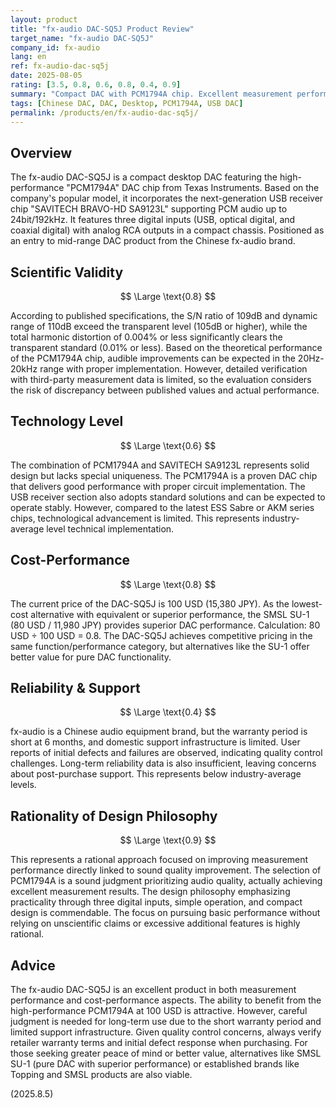 ```yaml
---
layout: product
title: "fx-audio DAC-SQ5J Product Review"
target_name: "fx-audio DAC-SQ5J"
company_id: fx-audio
lang: en
ref: fx-audio-dac-sq5j
date: 2025-08-05
rating: [3.5, 0.8, 0.6, 0.8, 0.4, 0.9]
summary: "Compact DAC with PCM1794A chip. Excellent measurement performance and cost-performance, but reliability and support concerns"
tags: [Chinese DAC, DAC, Desktop, PCM1794A, USB DAC]
permalink: /products/en/fx-audio-dac-sq5j/
---
```

## Overview

The fx-audio DAC-SQ5J is a compact desktop DAC featuring the high-performance "PCM1794A" DAC chip from Texas Instruments. Based on the company's popular model, it incorporates the next-generation USB receiver chip "SAVITECH BRAVO-HD SA9123L" supporting PCM audio up to 24bit/192kHz. It features three digital inputs (USB, optical digital, and coaxial digital) with analog RCA outputs in a compact chassis. Positioned as an entry to mid-range DAC product from the Chinese fx-audio brand.

## Scientific Validity

$$ \Large \text{0.8} $$

According to published specifications, the S/N ratio of 109dB and dynamic range of 110dB exceed the transparent level (105dB or higher), while the total harmonic distortion of 0.004% or less significantly clears the transparent standard (0.01% or less). Based on the theoretical performance of the PCM1794A chip, audible improvements can be expected in the 20Hz-20kHz range with proper implementation. However, detailed verification with third-party measurement data is limited, so the evaluation considers the risk of discrepancy between published values and actual performance.

## Technology Level

$$ \Large \text{0.6} $$

The combination of PCM1794A and SAVITECH SA9123L represents solid design but lacks special uniqueness. The PCM1794A is a proven DAC chip that delivers good performance with proper circuit implementation. The USB receiver section also adopts standard solutions and can be expected to operate stably. However, compared to the latest ESS Sabre or AKM series chips, technological advancement is limited. This represents industry-average level technical implementation.

## Cost-Performance

$$ \Large \text{0.8} $$

The current price of the DAC-SQ5J is 100 USD (15,380 JPY). As the lowest-cost alternative with equivalent or superior performance, the SMSL SU-1 (80 USD / 11,980 JPY) provides superior DAC performance. Calculation: 80 USD ÷ 100 USD = 0.8. The DAC-SQ5J achieves competitive pricing in the same function/performance category, but alternatives like the SU-1 offer better value for pure DAC functionality.

## Reliability & Support

$$ \Large \text{0.4} $$

fx-audio is a Chinese audio equipment brand, but the warranty period is short at 6 months, and domestic support infrastructure is limited. User reports of initial defects and failures are observed, indicating quality control challenges. Long-term reliability data is also insufficient, leaving concerns about post-purchase support. This represents below industry-average levels.

## Rationality of Design Philosophy

$$ \Large \text{0.9} $$

This represents a rational approach focused on improving measurement performance directly linked to sound quality improvement. The selection of PCM1794A is a sound judgment prioritizing audio quality, actually achieving excellent measurement results. The design philosophy emphasizing practicality through three digital inputs, simple operation, and compact design is commendable. The focus on pursuing basic performance without relying on unscientific claims or excessive additional features is highly rational.

## Advice

The fx-audio DAC-SQ5J is an excellent product in both measurement performance and cost-performance aspects. The ability to benefit from the high-performance PCM1794A at 100 USD is attractive. However, careful judgment is needed for long-term use due to the short warranty period and limited support infrastructure. Given quality control concerns, always verify retailer warranty terms and initial defect response when purchasing. For those seeking greater peace of mind or better value, alternatives like SMSL SU-1 (pure DAC with superior performance) or established brands like Topping and SMSL products are also viable.

(2025.8.5)
